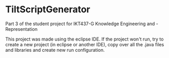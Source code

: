 # TiltScriptGenerator
Part 3 of the student project for IKT437-G Knowledge Engineering and -Representation

This project was made using the eclipse IDE. If the project won't run, try to create a new project (in eclipse or another IDE), copy over all the .java files and libraries and create new run configuration.
